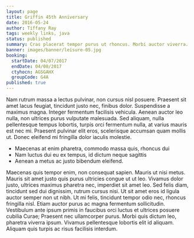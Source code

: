 ```yaml
---
layout: page
title: Griffin 45th Anniversary
date: 2016-05-24
author: Tiffany Ray
tags: weekly links, java
status: published
summary: Cras placerat tempor purus ut rhoncus. Morbi auctor viverra.
banner: images/banner/leisure-05.jpg
booking:
  startDate: 04/07/2017
  endDate: 04/08/2017
  ctyhocn: AGSGAHX
  groupCode: G4A
published: true
---
```

Nam rutrum massa a lectus pulvinar, non cursus nisl posuere. Praesent sit amet lacus feugiat, tincidunt justo nec, finibus dolor. Suspendisse a maximus magna. Integer fermentum facilisis vehicula. Aenean auctor leo nulla, non ultrices purus vulputate malesuada. Sed aliquam, nulla pellentesque tempus lobortis, turpis orci fermentum nulla, at varius mauris est nec mi. Praesent pulvinar elit eros, scelerisque accumsan quam mollis ut. Donec eleifend mi fringilla dolor iaculis molestie.

* Maecenas at enim pharetra, commodo massa quis, rhoncus dui
* Nam luctus dui eu ex tempus, id dictum neque sagittis
* Aenean a metus ac justo bibendum eleifend.

Maecenas quis tempor enim, non consequat sapien. Mauris ut nisi metus. Mauris sit amet justo quis purus ultricies congue ut ut leo. Vivamus dolor justo, ultrices maximus pharetra nec, imperdiet sit amet leo. Sed felis diam, tincidunt sed dui dignissim, rutrum cursus nisi. Ut sit amet eros id ligula auctor semper non ut nibh. Ut mi felis, tincidunt tempor odio nec, rhoncus fringilla nisl. Etiam auctor purus ac magna fermentum sollicitudin. Vestibulum ante ipsum primis in faucibus orci luctus et ultrices posuere cubilia Curae; Praesent nec ullamcorper purus. Morbi quis dictum leo, pharetra viverra ipsum. Vivamus pellentesque lobortis elit id aliquam. Aliquam quis turpis ac risus facilisis interdum.
